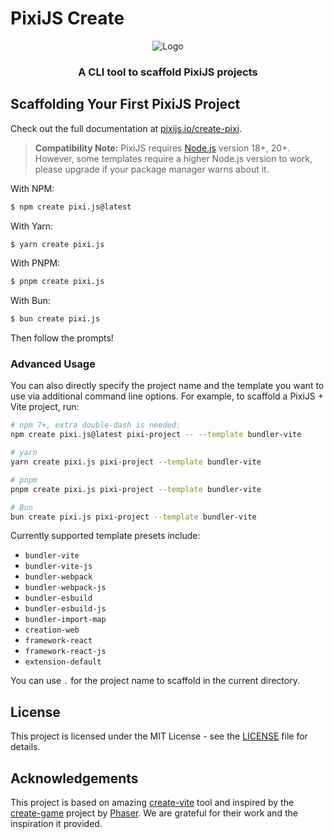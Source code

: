 # PixiJS Create

<div align="center">
<img src=".github/logo.svg" alt="Logo"/>
<h3>A CLI tool to scaffold PixiJS projects</h3>
</div>

## Scaffolding Your First PixiJS Project

Check out the full documentation at [pixijs.io/create-pixi](https://pixijs.io/create-pixi/).

> **Compatibility Note:**
> PixiJS requires [Node.js](https://nodejs.org/en/) version 18+, 20+. However, some templates require a higher Node.js version to work, please upgrade if your package manager warns about it.

With NPM:

```bash
$ npm create pixi.js@latest
```

With Yarn:

```bash
$ yarn create pixi.js
```

With PNPM:

```bash
$ pnpm create pixi.js
```

With Bun:

```bash
$ bun create pixi.js
```

Then follow the prompts!

### Advanced Usage

You can also directly specify the project name and the template you want to use via additional command line options. For example, to scaffold a PixiJS + Vite project, run:

```bash
# npm 7+, extra double-dash is needed:
npm create pixi.js@latest pixi-project -- --template bundler-vite

# yarn
yarn create pixi.js pixi-project --template bundler-vite

# pnpm
pnpm create pixi.js pixi-project --template bundler-vite

# Bun
bun create pixi.js pixi-project --template bundler-vite
```

Currently supported template presets include:

- `bundler-vite`
- `bundler-vite-js`
- `bundler-webpack`
- `bundler-webpack-js`
- `bundler-esbuild`
- `bundler-esbuild-js`
- `bundler-import-map`
- `creation-web`
- `framework-react`
- `framework-react-js`
- `extension-default`

You can use `.` for the project name to scaffold in the current directory.

## License

This project is licensed under the MIT License - see the [LICENSE](LICENSE) file for details.

## Acknowledgements

This project is based on amazing [create-vite](https://github.com/vitejs/vite/tree/main/packages/create-vite) tool and inspired by the [create-game](https://github.com/phaserjs/create-game) project by [Phaser](https://phaser.io/).
We are grateful for their work and the inspiration it provided.
